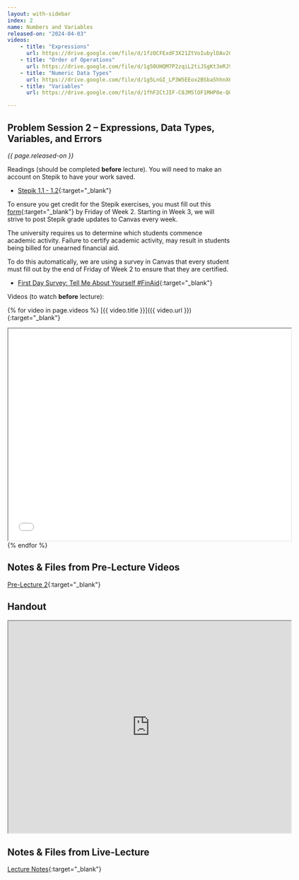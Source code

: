 ```yaml
---
layout: with-sidebar
index: 2
name: Numbers and Variables
released-on: "2024-04-03"
videos:
    - title: "Expressions"
      url: https://drive.google.com/file/d/1fzOCFExdF3X21ZtVoIubylDAv2Gtxbqz
    - title: "Order of Operations"
      url: https://drive.google.com/file/d/1g50UHQM7P2zqiL2tiJSgKt3eRJ9ju2Ex
    - title: "Numeric Data Types"
      url: https://drive.google.com/file/d/1g5LnGI_LP3W5EEox2BSba5hhnX6LxZn3
    - title: "Variables"
      url: https://drive.google.com/file/d/1fhF2CtJIF-C8JM5lOF1MHP0e-QGY2Bgr

---
```


## Problem Session 2 – Expressions, Data Types, Variables, and Errors

_{{ page.released-on }}_

Readings (should be completed **before** lecture). You will need to make an account on Stepik to have your work saved.
- [Stepik 1.1 - 1.2](https://stepik.org/lesson/567165/step/1?unit=561438){:target="_blank"}

To ensure you get credit for the Stepik exercises, you must fill out this 
[form](https://forms.gle/qRcsGQtHyZRspZXp9){:target="_blank"}
by Friday of Week 2. Starting in Week 3, we will strive to post Stepik grade updates to Canvas every week.

The university requires us to determine which students commence academic activity. Failure to certify academic activity, may result in students being billed for unearned financial aid.

To do this automatically, we are using a survey in Canvas that every student must fill out by the end of Friday of Week 2 to ensure that they are certified.
- [First Day Survey: Tell Me About Yourself #FinAid](https://canvas.ucsd.edu/courses/54799/quizzes/170078){:target="_blank"}

Videos (to watch **before** lecture):

{% for video in page.videos %}
[{{ video.title }}]({{ video.url }}){:target="_blank"}

<iframe src="{{ video.url }}/preview" width="640" height="480" allow="autoplay"></iframe>
{% endfor %}

## Notes & Files from Pre-Lecture Videos

[Pre-Lecture 2](https://github.com/ucsd-cse8a-sp24/ucsd-cse8a-sp24.github.io/tree/main/_pre-lectures/lecture-02){:target="_blank"}

## Handout

<iframe src="https://drive.google.com/file/d/16jlTBYxTplNCWl4oGBZJSgioIn41g0RN/preview" width="640" height="480" allow="autoplay"></iframe>

## Notes & Files from Live-Lecture

[Lecture Notes](https://drive.google.com/drive/folders/12mIYImCEj7QstEc79Ux52pCesBqUdwTL?usp=sharing){:target="_blank"}
